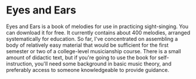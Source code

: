 Eyes and Ears
=============

Eyes and Ears is a book of melodies for use in practicing
sight-singing. You can download it for free. It currently contains
about 400 melodies, arranged systematically for education. So far,
I've concentrated on assembling a body of relatively easy material
that would be sufficient for the first semester or two of a
college-level musicianship course. There is a small amount of didactic
text, but if you're going to use the book for self-instruction, you'll
need some background in basic music theory, and preferably access to
someone knowledgeable to provide guidance.

